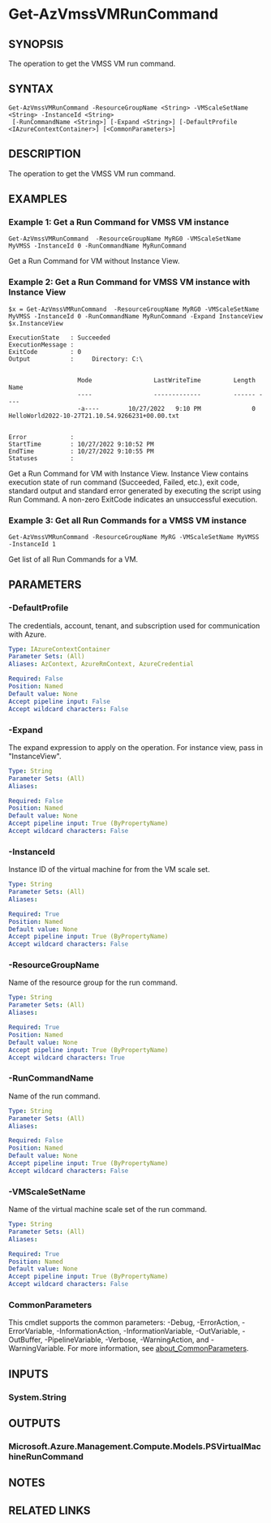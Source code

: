 ﻿---
external help file: Microsoft.Azure.PowerShell.Cmdlets.Compute.dll-Help.xml
Module Name: Az.Compute
online version: https://learn.microsoft.com/powershell/module/az.compute/get-azvmssvmruncommand
schema: 2.0.0
---

# Get-AzVmssVMRunCommand

## SYNOPSIS
The operation to get the VMSS VM run command.

## SYNTAX

```
Get-AzVmssVMRunCommand -ResourceGroupName <String> -VMScaleSetName <String> -InstanceId <String>
 [-RunCommandName <String>] [-Expand <String>] [-DefaultProfile <IAzureContextContainer>] [<CommonParameters>]
```

## DESCRIPTION
The operation to get the VMSS VM run command.

## EXAMPLES

### Example 1: Get a Run Command for VMSS VM instance
```
Get-AzVmssVMRunCommand  -ResourceGroupName MyRG0 -VMScaleSetName MyVMSS -InstanceId 0 -RunCommandName MyRunCommand
```

Get a Run Command for VM without Instance View.

### Example 2: Get a Run Command for VMSS VM instance with Instance View
```
$x = Get-AzVmssVMRunCommand  -ResourceGroupName MyRG0 -VMScaleSetName MyVMSS -InstanceId 0 -RunCommandName MyRunCommand -Expand InstanceView
$x.InstanceView

ExecutionState   : Succeeded
ExecutionMessage :
ExitCode         : 0
Output           :     Directory: C:\


                   Mode                 LastWriteTime         Length Name
                   ----                 -------------         ------ ----
                   -a----        10/27/2022   9:10 PM              0 HelloWorld2022-10-27T21.10.54.9266231+00.00.txt


Error            :
StartTime        : 10/27/2022 9:10:52 PM
EndTime          : 10/27/2022 9:10:55 PM
Statuses         :
```

Get a Run Command for VM with Instance View.
Instance View contains execution state of run command (Succeeded, Failed, etc.), exit code, standard output and standard error generated by executing the script using Run Command.
A non-zero ExitCode indicates an unsuccessful execution.

### Example 3: Get all Run Commands for a VMSS VM instance
```
Get-AzVmssVMRunCommand -ResourceGroupName MyRG -VMScaleSetName MyVMSS -InstanceId 1
```

Get list of all Run Commands for a VM.

## PARAMETERS

### -DefaultProfile
The credentials, account, tenant, and subscription used for communication with Azure.

```yaml
Type: IAzureContextContainer
Parameter Sets: (All)
Aliases: AzContext, AzureRmContext, AzureCredential

Required: False
Position: Named
Default value: None
Accept pipeline input: False
Accept wildcard characters: False
```

### -Expand
The expand expression to apply on the operation.
For instance view, pass in "InstanceView".

```yaml
Type: String
Parameter Sets: (All)
Aliases:

Required: False
Position: Named
Default value: None
Accept pipeline input: True (ByPropertyName)
Accept wildcard characters: False
```

### -InstanceId
Instance ID of the virtual machine for from the VM scale set.

```yaml
Type: String
Parameter Sets: (All)
Aliases:

Required: True
Position: Named
Default value: None
Accept pipeline input: True (ByPropertyName)
Accept wildcard characters: False
```

### -ResourceGroupName
Name of the resource group for the run command.

```yaml
Type: String
Parameter Sets: (All)
Aliases:

Required: True
Position: Named
Default value: None
Accept pipeline input: True (ByPropertyName)
Accept wildcard characters: True
```

### -RunCommandName
Name of the run command.

```yaml
Type: String
Parameter Sets: (All)
Aliases:

Required: False
Position: Named
Default value: None
Accept pipeline input: True (ByPropertyName)
Accept wildcard characters: False
```

### -VMScaleSetName
Name of the virtual machine scale set of the run command.

```yaml
Type: String
Parameter Sets: (All)
Aliases:

Required: True
Position: Named
Default value: None
Accept pipeline input: True (ByPropertyName)
Accept wildcard characters: False
```

### CommonParameters
This cmdlet supports the common parameters: -Debug, -ErrorAction, -ErrorVariable, -InformationAction, -InformationVariable, -OutVariable, -OutBuffer, -PipelineVariable, -Verbose, -WarningAction, and -WarningVariable. For more information, see [about_CommonParameters](http://go.microsoft.com/fwlink/?LinkID=113216).

## INPUTS

### System.String
## OUTPUTS

### Microsoft.Azure.Management.Compute.Models.PSVirtualMachineRunCommand
## NOTES

## RELATED LINKS
